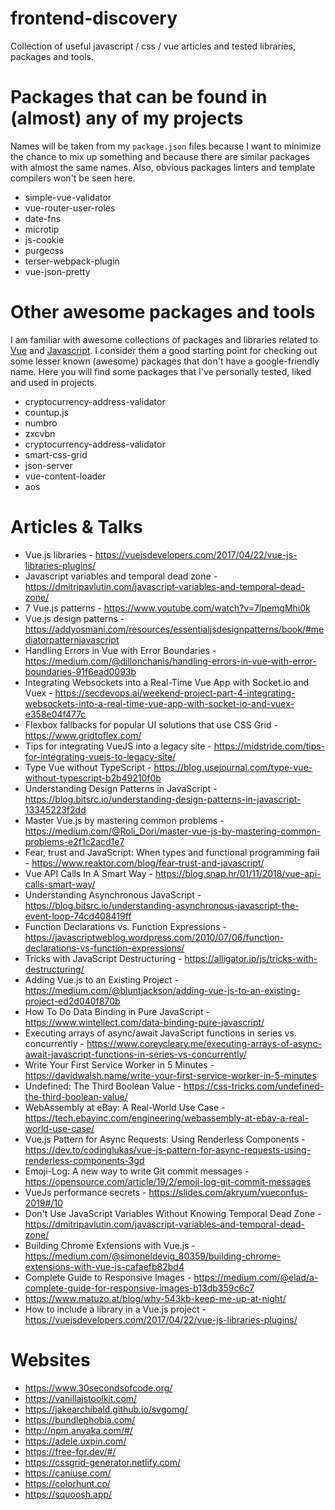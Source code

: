 # frontend-discovery
Collection of useful javascript / css / vue articles and tested libraries, packages and tools.

# Packages that can be found in (almost) any of my projects
Names will be taken from my ```package.json``` files because I want to minimize the chance to mix up something and because there are similar packages with almost the same names. Also, obvious packages linters and template compilers won't be seen here.

* simple-vue-validator
* vue-router-user-roles
* date-fns
* microtip
* js-cookie
* purgecss
* terser-webpack-plugin
* vue-json-pretty

# Other awesome packages and tools
I am familiar with awesome collections of packages and libraries related to [Vue](https://github.com/vuejs/awesome-vue) and [Javascript](https://github.com/sorrycc/awesome-javascript). I consider them a good starting point for checking out some lesser known (awesome) packages that don't have a google-friendly name. Here you will find some packages that I've personally tested, liked and used in projects.

* cryptocurrency-address-validator
* countup.js
* numbro
* zxcvbn
* cryptocurrency-address-validator
* smart-css-grid
* json-server
* vue-content-loader
* aos

# Articles & Talks

* Vue.js libraries - https://vuejsdevelopers.com/2017/04/22/vue-js-libraries-plugins/
* Javascript variables and temporal dead zone - https://dmitripavlutin.com/javascript-variables-and-temporal-dead-zone/
* 7 Vue.js patterns - https://www.youtube.com/watch?v=7lpemgMhi0k
* Vue.js design patterns - https://addyosmani.com/resources/essentialjsdesignpatterns/book/#mediatorpatternjavascript
* Handling Errors in Vue with Error Boundaries - https://medium.com/@dillonchanis/handling-errors-in-vue-with-error-boundaries-91f6ead0093b
* Integrating Websockets into a Real-Time Vue App with Socket.io and Vuex - https://secdevops.ai/weekend-project-part-4-integrating-websockets-into-a-real-time-vue-app-with-socket-io-and-vuex-e358e04f477c
* Flexbox fallbacks for popular UI solutions that use CSS Grid - https://www.gridtoflex.com/
* Tips for integrating VueJS into a legacy site - https://midstride.com/tips-for-integrating-vuejs-to-legacy-site/
* Type Vue without TypeScript - https://blog.usejournal.com/type-vue-without-typescript-b2b49210f0b
* Understanding Design Patterns in JavaScript - https://blog.bitsrc.io/understanding-design-patterns-in-javascript-13345223f2dd
* Master Vue.js by mastering common problems - https://medium.com/@Roli_Dori/master-vue-js-by-mastering-common-problems-e2f1c2acd1e7
* Fear, trust and JavaScript: When types and functional programming fail - https://www.reaktor.com/blog/fear-trust-and-javascript/
* Vue API Calls In A Smart Way - https://blog.snap.hr/01/11/2018/vue-api-calls-smart-way/
* Understanding Asynchronous JavaScript - https://blog.bitsrc.io/understanding-asynchronous-javascript-the-event-loop-74cd408419ff
* Function Declarations vs. Function Expressions - https://javascriptweblog.wordpress.com/2010/07/06/function-declarations-vs-function-expressions/
* Tricks with JavaScript Destructuring - https://alligator.io/js/tricks-with-destructuring/
* Adding Vue.js to an Existing Project - https://medium.com/@bluntjackson/adding-vue-js-to-an-existing-project-ed2d040f870b
* How To Do Data Binding in Pure JavaScript - https://www.wintellect.com/data-binding-pure-javascript/
* Executing arrays of async/await JavaScript functions in series vs. concurrently - https://www.coreycleary.me/executing-arrays-of-async-await-javascript-functions-in-series-vs-concurrently/
* Write Your First Service Worker in 5 Minutes - https://davidwalsh.name/write-your-first-service-worker-in-5-minutes
* Undefined: The Third Boolean Value - https://css-tricks.com/undefined-the-third-boolean-value/
* WebAssembly at eBay: A Real-World Use Case - https://tech.ebayinc.com/engineering/webassembly-at-ebay-a-real-world-use-case/
* Vue.js Pattern for Async Requests: Using Renderless Components - https://dev.to/codinglukas/vue-js-pattern-for-async-requests-using-renderless-components-3gd
* Emoji-Log: A new way to write Git commit messages - https://opensource.com/article/19/2/emoji-log-git-commit-messages
* VueJs performance secrets - https://slides.com/akryum/vueconfus-2019#/10
* Don't Use JavaScript Variables Without Knowing Temporal Dead Zone - https://dmitripavlutin.com/javascript-variables-and-temporal-dead-zone/
* Building Chrome Extensions with Vue.js - https://medium.com/@simoneldevig_80359/building-chrome-extensions-with-vue-js-cafaefb82bd4
* Complete Guide to Responsive Images - https://medium.com/@elad/a-complete-guide-for-responsive-images-b13db359c6c7
* https://www.matuzo.at/blog/why-543kb-keep-me-up-at-night/
* How to include a library in a Vue.js project - https://vuejsdevelopers.com/2017/04/22/vue-js-libraries-plugins/

# Websites

* https://www.30secondsofcode.org/
* https://vanillajstoolkit.com/
* https://jakearchibald.github.io/svgomg/
* https://bundlephobia.com/
* http://npm.anvaka.com/#/
* https://adele.uxpin.com/
* https://free-for.dev/#/
* https://cssgrid-generator.netlify.com/
* https://caniuse.com/
* https://colorhunt.co/
* https://squoosh.app/
